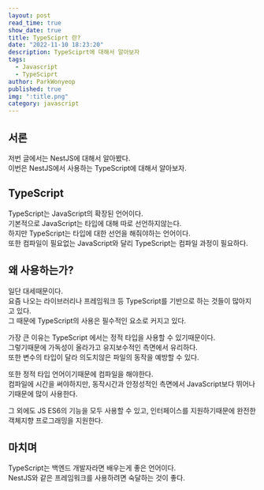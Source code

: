 ```yaml
---
layout: post
read_time: true
show_date: true
title: TypeSciprt 란?
date: "2022-11-10 18:23:20"
description: TypeSciprt에 대해서 알아보자
tags:
  - Javascript
  - TypeSciprt
author: ParkWonyeop
published: true
img: ":title.png"
category: javascript
---
```


## 서론

저번 글에서는 NestJS에 대해서 알아봤다.  
이번은 NestJS에서 사용하는 TypeScript에 대해서 알아보자.

## TypeScript

TypeScript는 JavaScript의 확장된 언어이다.  
기본적으로 JavaScript는 타입에 대해 따로 선언하지않는다.  
하지만 TypeScript는 타입에 대한 선언을 해줘야하는 언어이다.  
또한 컴파일이 필요없는 JavaScript와 달리 TypeScript는 컴파일 과정이 필요하다.

## 왜 사용하는가?

일단 대세때문이다.  
요즘 나오는 라이브러리나 프레임워크 등 TypeScript를 기반으로 하는 것들이 많아지고 있다.  
그 때문에 TypeScript의 사용은 필수적인 요소로 커지고 있다.

가장 큰 이유는 TypeScript 에서는 정적 타입을 사용할 수 있기때문이다.  
그렇기때문에 가독성이 올라가고 유지보수적인 측면에서 유리하다.  
또한 변수의 타입이 달라 의도치않은 파일의 동작을 예방할 수 있다.

또한 정적 타입 언어이기때문에 컴파일을 해야한다.  
컴파일에 시간을 써야하지만, 동작시간과 안정성적인 측면에서 JavaScript보다 뛰어나기때문에 많이 사용한다.

그 외에도 JS ES6의 기능을 모두 사용할 수 있고, 인터페이스를 지원하기때문에 완전한 객체지향 프로그래밍을 지원한다.

## 마치며

TypeScript는 백엔드 개발자라면 배우는게 좋은 언어이다.  
NestJS와 같은 프레임워크를 사용하려면 숙달하는 것이 좋다.
